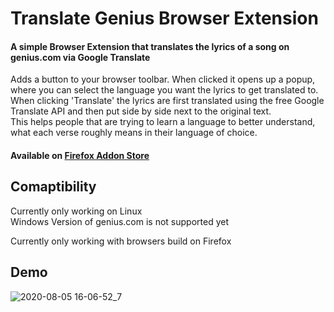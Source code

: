 # Translate Genius Browser Extension
#### A simple Browser Extension that translates the lyrics of a song on genius.com via Google Translate

Adds a button to your browser toolbar. When clicked it opens up a popup, where you can select the language you want the lyrics to get translated to. When clicking 'Translate' the lyrics are first translated using the free Google Translate API and then put side by side next to the original text. 
<br>This helps people that are trying to learn a language to better understand, what each verse roughly means in their language of choice.

#### Available on <a href="https://addons.mozilla.org/en-US/firefox/addon/genius-translator/">Firefox Addon Store</a>


## Comaptibility
Currently only working on Linux<br>
Windows Version of genius.com is not supported yet

Currently only working with browsers build on Firefox

## Demo
![2020-08-05 16-06-52_7](https://user-images.githubusercontent.com/54185101/89461413-3858b980-d76c-11ea-93e5-0683c5f579ce.gif)
